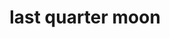 ---
layout: travel&places
title: last quarter moon
emoji: last_quarter_moon
permalink: 🌗.html
image: assets/img/3moji/last_quarter_moon.png
---